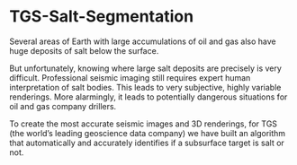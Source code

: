 # TGS-Salt-Segmentation

Several areas of Earth with large accumulations of oil and gas also have huge deposits of salt below the surface.

But unfortunately, knowing where large salt deposits are precisely is very difficult. Professional seismic imaging still requires expert human interpretation of salt bodies. This leads to very subjective, highly variable renderings. More alarmingly, it leads to potentially dangerous situations for oil and gas company drillers.

To create the most accurate seismic images and 3D renderings, for TGS (the world’s leading geoscience data company) we have built an algorithm that automatically and accurately identifies if a subsurface target is salt or not.
